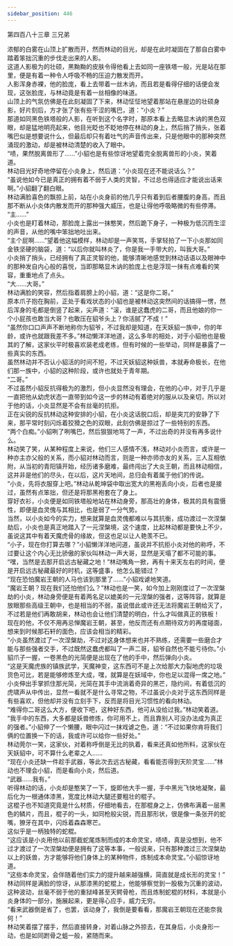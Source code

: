 ```yaml
---
sidebar_position: 446
---
```

 第四百八十三章 三兄弟


浓郁的白雾在山顶上扩散而开，然而林动的目光，却是在此时凝固在了那自白雾中踏着笨拙沉重的步伐走出来的人影。  
这道人影极为的壮硕，黑黝黝的皮肤令得他看上去如同一座铁塔一般，光是站在那里，便是有着一种令人呼吸不畅的压迫力散发而开。  
人影浑身赤裸，他的脸庞，看上去带着一丝木讷，而且若是看得仔细的话便会发现，这张脸庞，与林动竟是有着一丝相像的味道。  
山顶上的气氛仿佛是在此刻凝固了下来，林动怔怔地望着那站在悬崖边的壮硕身影，好片刻后，方才张了张有些干涩的嘴巴，道：“小炎？”  
那道如同黑色铁塔般的人影，在听到这个名字时，那原本看上去略显木讷的黑色双眼，却是猛地明亮起来，他目光眨也不眨地停在林动的身上，然后捎了捎头，张着嘴巴似是想要说什么，但最后却只有着吐气的声音传出来，只是他眼中的那种突然涌现的激动，却是被林动清楚的收入了眼中。  
“啧，果然脱离兽形了……”小貂也是有些惊讶地望着完全脱离兽形的小炎，笑着道。  
林动目光好奇地停留在小炎身上，然后道：“小炎现在还不能说话么？”  
“虽说他如今已是真正的拥有着不弱于人类的灵智，不过总也得适应才能说出话来啊。”小貂翻了翻白眼。  
林动满脸喜色的飘掠上前，站在小炎身前的他几乎只有着到后者腰腹的身高，而且那不断从小炎体内散发而开的那种强大威压，也是让得他呼吸略微的有些停滞。  
“主……”  
小炎也是盯着林动，那脸庞上露出一抹憨笑，然后跪下身子，一种极为低沉而生涩的声音，从他的嘴中笨拙地吐出来。  
“主个屁啊……”望着他这幅模样，林动却是一声笑骂，手掌轻拍了一下小炎那如同金铁坚硬的脑袋，道：“以后你就叫林炎了，你是我一手带大的，叫我大哥。”  
小炎捎了捎头，已经拥有了真正灵智的他，能够清晰地感觉到林动话语以及眼神中的那种发自内心般的喜悦，当即那略显木讷的脸庞上也是浮现一抹有点难看的笑容，重重地点了点头。  
“大……大哥。”  
林动满脸的笑容，然后指着肩膀上的小貂，道：“这是你二哥。”  
原本爪子抱在胸前，正处于看戏状态的小貂也是被林动这突然间的话搞得一愣，然后浑身的毛都是倒竖了起来，尖声道：“滚，谁是这蠢虎的二哥，而且他娘的你一个小屁孩也敢当大哥？也敢压在貂爷头上？你活腻了不成！”  
“虽然你口口声声不断地称你为貂爷，不过我却是知道，在天妖貂一族中，你的年龄，或许也就跟我差不多。”林动懒洋洋地道，这么多年的相处，对于小貂他也是极其的了解，这家伙平时极喜欢装老成老练，但有时候的一些举动，同样是暴露了一些真实的东西。  
虽然林动并不否认小貂活的时间不短，不过天妖貂这种妖兽，本就寿命极长，在他们那一族中，小貂的这种阶段，或许也就处于青年期。  
“二哥。”  
不过虽然小貂反抗得极为的激烈，但小炎显然没有理会，在他的心中，对于几乎是一直把他从幼虎状态一直带到如今这一步的林动有着绝对的服从以及亲切，所以对于他的话，小炎显然是不会有丝毫的抗拒。  
正在尖锐的反抗林动这种安排的小貂，在小炎这话脱口后，却是突兀的安静了下来，那平常时刻闪烁着狡猾之色的双眼，此刻仿佛是掠过了一些特别的东西。  
“两个白痴。”小貂咧了咧嘴巴，然后狠狠地骂了一声，不过出奇的并没有再多说什么。  
林动笑了笑，从某种程度上来说，他们三人感情不浅，林动对小炎而言，或许是一种亦主亦父般的关系，而小貂对林动而言，则是一种亦师亦友的关系，三人互相依附，从当初的青阳镇开始，经历诸多磨难，最终闯出了大炎王朝，而且林动相信，这并非是他们的尽头，在以后，这片天地间，总归会有着属于他们的传说。  
“小炎，先将衣服穿上吧。”林动从乾坤袋中取出宽大的黑袍丢向小炎，后者也是接过，虽然有点笨拙，但还是将那黑袍套在了身上。  
穿好衣衫，小炎便是如同铁塔般地站在林动身旁，那高壮的身体，极其的具有震慑性，即便是血灵傀与其相比，也是弱了一分气势。  
当然，以小炎如今的实力，想来就算是血灵傀都难以与其抗衡，成功渡过一次涅槃劫后，小炎也是真正地踏入了一元涅槃境，这个速度，比起林动都是要快上不少，虽说这其中有着天魔虎骨的缘故，但这也足以让人艳羡不已。  
“小子，现在你打算去哪？”小貂懒洋洋地问道，虽说并不抗拒小炎对他的称呼，不过要让这个内心无比骄傲的家伙叫林动一声大哥，显然是天塌了都不可能的事。  
“嘿，当然是去那开启远古秘藏之地！”林动嘴角一掀，再有十来天左右的时间，便是开启远古秘藏最好的时机，这等盛事，他怎么能错过？  
“现在恐怕魔岩王朝的人马也该到那里了……”小貂戏谑地笑道。  
“魔岩王朝？现在我们还怕他们么？”林动也是一笑，如今加上刚刚度过了一次涅槃劫的小炎，林动身旁便是有着两名足以媲美的一元涅槃的强者，这等阵容，就算是放眼那些高级王朝中，也是相当的不弱，虽说借此或许还无法将魔岩王朝给灭了，不过若是他们再敢胡来，林动也会让他们清楚的明白，什么才叫做真正的铁板！  
现在的他，不仅不用再忌惮魔岩王朝，甚至，他反而还有点期待双方的再度碰面，想来到时候那石轩的面色，应该会相当的精彩。  
“小炎虽然渡过了一次涅槃劫，不过对这身体想来也并不熟练，还需要一些磨合才能与那些强者交手，不过既然这蠢虎都叫了一声二哥，貂爷自然也不能亏待你。”小貂爪子一握，一卷黑色的光简便是出现在了他的手中，然后弹向小炎。  
“这是天魔虎族的镇族武学，天魔神变，这东西可不是上次给那大力裂地虎的垃圾货色可比，若是能够修炼至大成，嘿，就算是在妖域中，你也足以混得一席之地。”  
小炎伸出手掌抓住那光简，光简在其手中流淌着奇异的黑芒，隐约间，有着低沉的虎啸声从中传出，显然一看就不是什么寻常之物，不过虽说小炎对于这东西同样是有些喜欢，但他却并没有立刻手下，反而是将目光习惯性的看向林动。  
“难得你二哥这么大方，便收下吧，这种好东西，他可从没给过我。”林动笑着道。  
“我手中的东西，大多都是妖兽修炼，你可用不上，而且靠别人可没办法成为真正的强者。”小貂伸了一个懒腰，眼中闪过一抹戏谑之色，道：“不过如果你肯将我们俩的位置换一下的话，我或许可以给你一些好处。”  
林动莞尔一笑，这家伙，对着称呼倒是无比的执着，看来还真如他所料，这家伙在天妖貂中，可不算什么老辈之人……  
“现在小炎还缺一件趁手武器，等此次去远古秘藏，看看能否得到天阶灵宝……”林动也不理会小貂，而是看向小炎，然后道。  
“武器……我有。”  
听得林动的话，小炎却是憨笑了一下，旋即他大手一握，手中黑光飞快地凝聚，最后化为一根通体漆黑，宽度比林动大腿还要粗壮的棍子。  
这棍子也不知道究竟是什么材质，仔细地看去，在那棍身之上，仿佛布满着一层黑色的鳞片，而且，棍子的一头，如同枪般尖锐，而且那形状，很是像一条张开的蛇嘴，獠牙在其中，闪烁着森森寒芒。  
这似乎是一柄独特的蛇棍。  
“这应该是小炎用他以前那截蛇尾炼制而成的本命灵宝，啧啧，真是没想到，他不过才渡过了一次涅槃劫便是拥有了这等本事，一般说来，只有那种渡过三次涅槃劫以上的妖兽，方才能够将他们身体上的某种物件，炼制成本命灵宝。”小貂惊讶地道。  
“这些本命灵宝，会伴随着他们实力的提升越来越强横，简直就是成长形的灵宝！”  
林动同样是满脸的惊讶，从那漆黑的蛇棍上，他能够察觉到一股极为沉重的波动，这种波动，丝毫不弱于他的重狱峰甚至天鳄骨枪，而且炼制蛇棍的材料，本就是小炎身体的一部分，施展起来，更是得心应手，威力无穷。  
“看来武器倒是省了，也罢，该动身了，我倒是要看看，那魔岩王朝现在还能奈我何！”  
林动笑着摆了摆手，然后直接转身，对着山脉之外掠去，在其身后，小炎身形一动，也是如同跗骨之蛆一般，紧随而来。  
  
  
